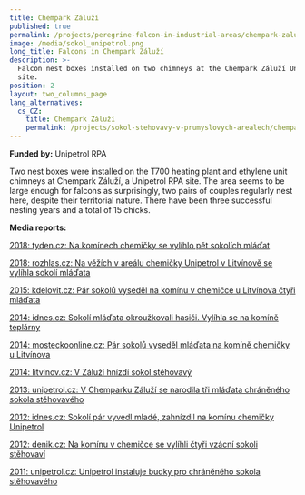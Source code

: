 ```yaml
---
title: Chempark Záluží
published: true
permalink: /projects/peregrine-falcon-in-industrial-areas/chempark-zaluzi
image: /media/sokol_unipetrol.png
long_title: Falcons in Chempark Záluží
description: >-
  Falcon nest boxes installed on two chimneys at the Chempark Záluží Unipetrol
  site.
position: 2
layout: two_columns_page
lang_alternatives:
  cs_CZ:
    title: Chempark Záluží
    permalink: /projects/sokol-stehovavy-v-prumyslovych-arealech/chempark-zaluzi
---
```

**Funded by:** Unipetrol RPA

Two nest boxes were installed on the T700 heating plant and ethylene unit chimneys at Chempark Záluží, a Unipetrol RPA site. The area seems to be large enough for falcons as surprisingly, two pairs of couples regularly nest here, despite their territorial nature. There have been three successful nesting years and a total of 15 chicks.

**Media reports:**

[2018: tyden.cz: Na komínech chemičky se vylíhlo pět sokolích mláďat](https://www.tyden.cz/rubriky/relax/zvirata/na-kominech-chemicky-se-vylihlo-pet-sokolich-mladat_484272.html)

[2018: rozhlas.cz: Na věžích v areálu chemičky Unipetrol v Litvínově se vylíhla sokolí mláďata](https://sever.rozhlas.cz/na-vezich-v-arealu-chemicky-unipetrol-v-litvinove-se-vylihla-sokoli-mladata-7496393)

[2015: kdelovit.cz: Pár sokolů vyseděl na komínu v chemičce u Litvínova čtyři mláďata](https://www.kdelovit.cz/cz/clanky/zpravodajstvi/par-sokolu-vysedel-na-kominu-v-chemicce-u-litvinova-ctyri-mladata)

[2014: idnes.cz: Sokolí mláďata okroužkovali hasiči. Vylíhla se na komíně teplárny](https://www.idnes.cz/usti/zpravy/krouzkovani-mladat-sokolu-na-komine-teplarny-v-zaluzi.A140509_133342_usti-zpravy_alh)

[2014: mosteckoonline.cz: Pár sokolů vyseděl mláďata na komíně chemičky u Litvínova ](https://www.mosteckoonline.cz/aktuality/par-sokolu-vysedel-mladata-na-komine-chemicky-u-litvinova/)

[2014: litvinov.cz: V Záluží hnízdí sokol stěhovavý ](https://www.mulitvinov.cz/v-zaluzi-hnizdi-sokol-stehovavy/d-446025)

[2013: unipetrol.cz: V Chemparku Záluží se narodila tři mláďata chráněného sokola stěhovavého](http://www.unipetrol.cz/cs/Media/BlogHlavnihoEkonoma/Stranky/V-Chemparku-Zaluzi-se-narodila-tri-mladata-chraneneho-sokola-stehovaveho.aspx?pageNumber=6)

[2012: idnes.cz: Sokolí pár vyvedl mladé, zahnízdil na komínu chemičky Unipetrol](https://www.idnes.cz/usti/zpravy/sokoli-vyvedli-mlade-na-kominu-chemicky-unipetrol.A120531_123057_usti-zpravy_oks)

[2012: denik.cz: Na komínu v chemičce se vylíhli čtyři vzácní sokoli stěhovaví ](https://mostecky.denik.cz/zpravy_region/na-kominu-v-chemicce-se-vylihli-ctyri-vzacni-sokoli-stehovavi-20120604.html)

[2011: unipetrol.cz: Unipetrol instaluje budky pro chráněného sokola stěhovavého](http://www.unipetrol.cz/cs/Media/TiskoveZpravy/Stranky/Unipetrol-instaluje-budky-pro-chraneneho-sokola-stehovaveho.aspx?pageNumber=14)

